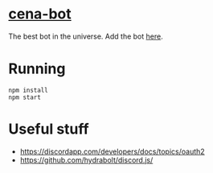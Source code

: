 [cena-bot](http://cena-bot.herokuapp.com)
=========

The best bot in the universe. Add the bot [here](https://discordapp.com/oauth2/authorize?client_id=188786546047057920&scope=bot&permissions=0).

# Running

```
npm install
npm start
```

# Useful stuff

- https://discordapp.com/developers/docs/topics/oauth2
- https://github.com/hydrabolt/discord.js/
